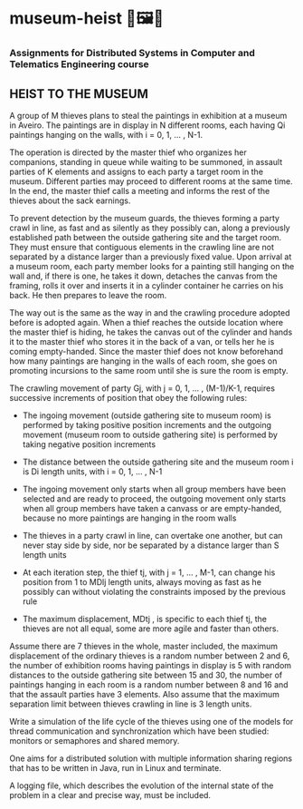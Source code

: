# museum-heist 🤑🖼️🎨
### Assignments for Distributed Systems in Computer and Telematics Engineering course

## <b>HEIST TO THE MUSEUM </b>

A group of M thieves plans to steal the paintings in exhibition at a museum in Aveiro. The paintings
are in display in N different rooms, each having Qi paintings hanging on the walls, with i = 0, 1, ... , N-1.

The operation is directed by the master thief who organizes her companions, standing in queue while
waiting to be summoned, in assault parties of K elements and assigns to each party a target room in the
museum. Different parties may proceed to different rooms at the same time. In the end, the master thief
calls a meeting and informs the rest of the thieves about the sack earnings.

To prevent detection by the museum guards, the thieves forming a party crawl in line, as fast and as
silently as they possibly can, along a previously established path between the outside gathering site and
the target room. They must ensure that contiguous elements in the crawling line are not separated by a
distance larger than a previously fixed value. Upon arrival at a museum room, each party member looks
for a painting still hanging on the wall and, if there is one, he takes it down, detaches the canvas from the
framing, rolls it over and inserts it in a cylinder container he carries on his back. He then prepares to leave
the room. 

The way out is the same as the way in and the crawling procedure adopted before is adopted
again. When a thief reaches the outside location where the master thief is hiding, he takes the canvas out
of the cylinder and hands it to the master thief who stores it in the back of a van, or tells her he is coming
empty-handed. Since the master thief does not know beforehand how many paintings are hanging in the
walls of each room, she goes on promoting incursions to the same room until she is sure the room is
empty.

The crawling movement of party Gj, with j = 0, 1, ... , (M-1)/K-1, requires successive increments of
position that obey the following rules:

* The ingoing movement (outside gathering site to museum room) is performed by taking positive
position increments and the outgoing movement (museum room to outside gathering site) is
performed by taking negative position increments

* The distance between the outside gathering site and the museum room i is Di length units, with
i = 0, 1, ... , N-1

* The ingoing movement only starts when all group members have been selected and are ready to
proceed, the outgoing movement only starts when all group members have taken a canvass or are
empty-handed, because no more paintings are hanging in the room walls

* The thieves in a party crawl in line, can overtake one another, but can never stay side by side, nor
be separated by a distance larger than S length units

* At each iteration step, the thief tj, with j = 1, ... , M-1, can change his position from 1 to MDlj
 length units, always moving as fast as he possibly can without violating the constraints imposed by the
previous rule 

* The maximum displacement, MDtj , is specific to each thief tj, the thieves are not all equal, some are
more agile and faster than others.


Assume there are 7 thieves in the whole, master included, the maximum displacement of the ordinary
thieves is a random number between 2 and 6, the number of exhibition rooms having paintings in display
is 5 with random distances to the outside gathering site between 15 and 30, the number of paintings
hanging in each room is a random number between 8 and 16 and that the assault parties have 3 elements.
Also assume that the maximum separation limit between thieves crawling in line is 3 length units.

Write a simulation of the life cycle of the thieves using one of the models for thread communication
and synchronization which have been studied: monitors or semaphores and shared memory.

One aims for a distributed solution with multiple information sharing regions that has to be written in
Java, run in Linux and terminate.

A logging file, which describes the evolution of the internal state of the problem in a clear and precise
way, must be included.
